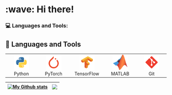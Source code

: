 <h1 align="left" id="251dream-title">:wave: Hi there!</h1>

### 💻 Languages and Tools:
<h2 align="left" id="251dream-languages-and-tools">🔨 Languages and Tools</h2>

<table>
  <tr>
    <td align="center" width="96">
      <a href="https://www.python.org">
        <img src="./img/python.svg" width="48" height="48" alt="Python" />
      </a>
      <br>Python
    </td>
    <td align="center" width="96">
      <a href="https://pytorch.org">
        <img src="./img/pytorch.svg" width="48" height="48" alt="PyTorch" />
      </a>
      <br>PyTorch
    </td>
    <td align="center" width="96">
      <a href="https://www.tensorflow.org">
        <img src="./img/tensorflow.svg" width="48" height="48" alt="TensorFlow" />
      </a>
      <br>TensorFlow
    </td>
    <td align="center" width="96">
      <a href="https://www.mathworks.com/products/matlab.html">
        <img src="./img/matlab.svg" width="48" height="48" alt="MATLAB" />
      </a>
      <br>MATLAB
    </td>
    <td align="center" width="96"> 
      <a href="https://git-scm.com" >
        <img src="./img/git.svg" width="48" height="48" alt="Git" />
      </a>
      <br>Git
    </td>
</table>


| <a href="https://github.com/251dream/github-readme-stats"><img align="center" src="https://github-readme-stats.vercel.app/api?username=251dream&show_icons=true&include_all_commits=true&theme=buefy&hide_border=true" alt="My Github stats" /></a> | <a href="https://github.com/251dream/github-readme-stats"><img align="center" src="https://github-readme-stats.vercel.app/api/top-langs/?username=251dream&layout=compact&theme=buefy&hide_border=true" /></a> |
| ------------- | ------------- |

